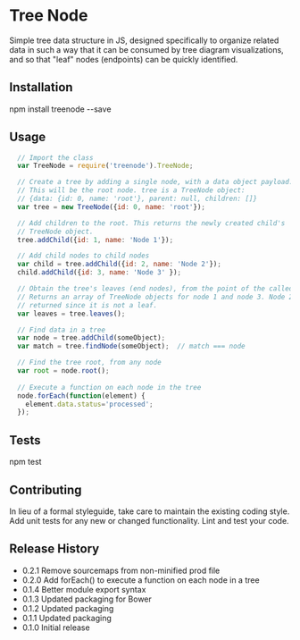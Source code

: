 Tree Node
=========
Simple tree data structure in JS, designed specifically to organize related data in such a way that it can be consumed
by tree diagram visualizations, and so that "leaf" nodes (endpoints) can be quickly identified.

## Installation

  npm install treenode --save

## Usage
```js
  // Import the class
  var TreeNode = require('treenode').TreeNode;

  // Create a tree by adding a single node, with a data object payload.
  // This will be the root node. tree is a TreeNode object:
  // {data: {id: 0, name: 'root'}, parent: null, children: []}
  var tree = new TreeNode({id: 0, name: 'root'});

  // Add children to the root. This returns the newly created child's
  // TreeNode object.
  tree.addChild({id: 1, name: 'Node 1'});

  // Add child nodes to child nodes
  var child = tree.addChild({id: 2, name: 'Node 2'});
  child.addChild({id: 3, name: 'Node 3' });

  // Obtain the tree's leaves (end nodes), from the point of the called node.
  // Returns an array of TreeNode objects for node 1 and node 3. Node 2 is not
  // returned since it is not a leaf.
  var leaves = tree.leaves();

  // Find data in a tree
  var node = tree.addChild(someObject);
  var match = tree.findNode(someObject);  // match === node

  // Find the tree root, from any node
  var root = node.root();
  
  // Execute a function on each node in the tree
  node.forEach(function(element) {
    element.data.status='processed';
  });
```

## Tests

  npm test

## Contributing

In lieu of a formal styleguide, take care to maintain the existing coding style. Add unit tests for any new or changed
functionality. Lint and test your code.

## Release History

* 0.2.1 Remove sourcemaps from non-minified prod file
* 0.2.0 Add forEach() to execute a function on each node in a tree
* 0.1.4 Better module export syntax
* 0.1.3 Updated packaging for Bower
* 0.1.2 Updated packaging
* 0.1.1 Updated packaging
* 0.1.0 Initial release
